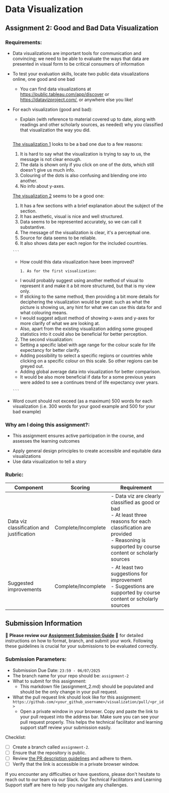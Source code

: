 # Data Visualization

## Assignment 2: Good and Bad Data Visualization

### Requirements:

- Data visualizations are important tools for communication and convincing; we need to be able to evaluate the ways that data are presented in visual form to be critical consumers of information 
- To test your evaluation skills, locate two public data visualizations online, one good and one bad  
    - You can find data visualizations at https://public.tableau.com/app/discover or https://datavizproject.com/, or anywhere else you like! 
- For each visualization (good and bad):  
    - Explain (with reference to material covered up to date, along with readings and other scholarly sources, as needed) why you classified that visualization the way you did.
      ```
     [ The visualization 1](https://public.tableau.com/app/profile/vizgrowth/viz/Formula12024LapTimesBeeswarm/Beeswarm) looks to be a bad one due to a few reasons:
     1. It is hard to say what the visualization is trying to say to us, the message is not clear enough.
     2. The data is shown only if you click on one of the dots, which still doesn't give us much info.
     3. Colouring of the dots is also confusing and blending one into another.
     4. No info about y-axes.

     [The visualization 2](https://public.tableau.com/app/profile/chimdi.nwosu/viz/MakeoverMonday2025Wk26-LifeExpectancyin2025/Dashboard1) seems to be a good one:
     1. It has a few sections with a brief explanation about the subject of the section.
     2. It has aesthetic, visual is nice and well structured.
     3. Data seems to be represented accurately, so we can call it substantive.
     4. The message of the visualization is clear, it's a perceptual one.
     5. Source for data seems to be reliable. 
     6. It also shows data per each region for the included countries.


      ```
    - How could this data visualization have been improved?  
      ```
      1. As for the first visualization:
     - I would probably suggest using another method of visual to represent it and make it a bit more structured, but that is my view only.
     - If sticking to the same method, then providing a bit more details for deciphering the visualization would be great: such as what the picture is showing us, any hint for what we can use this data for and what colouring means.
     - I would suggest adjust method of showing x-axes and y-axes for more clarify of what we are looking at.
     - Also, apart from the existing visualization adding some grouped statistics into it could also be beneficial for better perception. 


     2. The second visualization:
     - Setting a specific label with age range for the colour scale for life expectancy for better clarify.
     - Adding possibility to select a specific regions or countries while clicking on a specific colour on this scale. So other regions can be greyed out.
     - Adding global average data into visualization for better comparison.
     - It would be also more beneficial if data for a some previous years were added to see a continues trend of life expectancy over years.
      
      ```
- Word count should not exceed (as a maximum) 500 words for each visualization (i.e. 
300 words for your good example and 500 for your bad example)

### Why am I doing this assignment?:

- This assignment ensures active participation in the course, and assesses the learning outcomes
* Apply general design principles to create accessible and equitable data visualizations
* Use data visualization to tell a story

### Rubric:

| Component               | Scoring   | Requirement                                                 |
|-------------------------|-----------|-------------------------------------------------------------|
| Data viz classification and justification | Complete/Incomplete | - Data viz are clearly classified as good or bad<br />- At least three reasons for each classification are provided<br />- Reasoning is supported by course content or scholarly sources |
| Suggested improvements  | Complete/Incomplete | - At least two suggestions for improvement<br />- Suggestions are supported by course content or scholarly sources |

## Submission Information

🚨 **Please review our [Assignment Submission Guide](https://github.com/UofT-DSI/onboarding/blob/main/onboarding_documents/submissions.md)** 🚨 for detailed instructions on how to format, branch, and submit your work. Following these guidelines is crucial for your submissions to be evaluated correctly.

### Submission Parameters:
* Submission Due Date: `23:59 - 06/07/2025`
* The branch name for your repo should be: `assignment-2`
* What to submit for this assignment:
    * This markdown file (assignment_2.md) should be populated and should be the only change in your pull request.
* What the pull request link should look like for this assignment: `https://github.com/<your_github_username>/visualization/pull/<pr_id>`
    * Open a private window in your browser. Copy and paste the link to your pull request into the address bar. Make sure you can see your pull request properly. This helps the technical facilitator and learning support staff review your submission easily.

Checklist:
- [ ] Create a branch called `assignment-2`.
- [ ] Ensure that the repository is public.
- [ ] Review [the PR description guidelines](https://github.com/UofT-DSI/onboarding/blob/main/onboarding_documents/submissions.md#guidelines-for-pull-request-descriptions) and adhere to them.
- [ ] Verify that the link is accessible in a private browser window.

If you encounter any difficulties or have questions, please don't hesitate to reach out to our team via our Slack. Our Technical Facilitators and Learning Support staff are here to help you navigate any challenges.

